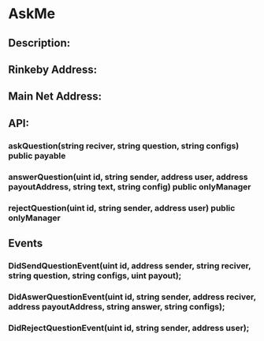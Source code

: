 
# AskMe

## Description:

## Rinkeby Address:

## Main Net Address:

## API:
### askQuestion(string reciver, string question, string configs) public payable
### answerQuestion(uint id, string sender, address user, address payoutAddress, string text, string config) public onlyManager
### rejectQuestion(uint id, string sender, address user) public onlyManager

## Events
### DidSendQuestionEvent(uint id, address sender, string reciver, string question, string configs, uint payout);
### DidAswerQuestionEvent(uint id, string sender, address reciver, address payoutAddress, string answer, string configs);
### DidRejectQuestionEvent(uint id, string sender, address user);
